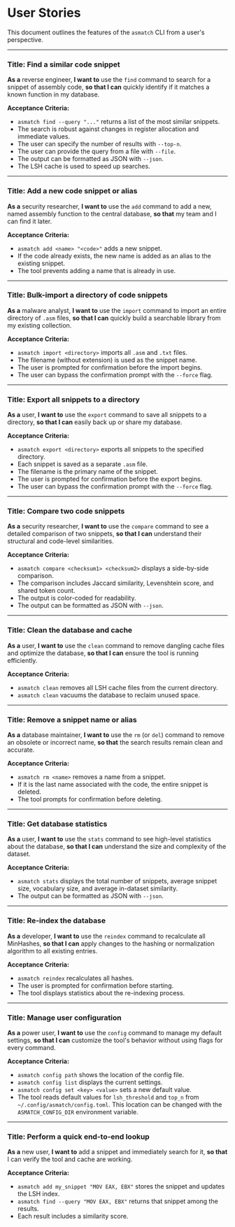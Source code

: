 # User Stories

This document outlines the features of the `asmatch` CLI from a user's perspective.

---

### Title: Find a similar code snippet

**As a** reverse engineer,
**I want to** use the `find` command to search for a snippet of assembly code,
**so that I can** quickly identify if it matches a known function in my database.

**Acceptance Criteria:**
- `asmatch find --query "..."` returns a list of the most similar snippets.
- The search is robust against changes in register allocation and immediate values.
- The user can specify the number of results with `--top-n`.
- The user can provide the query from a file with `--file`.
- The output can be formatted as JSON with `--json`.
- The LSH cache is used to speed up searches.

---

### Title: Add a new code snippet or alias

**As a** security researcher,
**I want to** use the `add` command to add a new, named assembly function to the central database,
**so that** my team and I can find it later.

**Acceptance Criteria:**
- `asmatch add <name> "<code>"` adds a new snippet.
- If the code already exists, the new name is added as an alias to the existing snippet.
- The tool prevents adding a name that is already in use.

---

### Title: Bulk-import a directory of code snippets

**As a** malware analyst,
**I want to** use the `import` command to import an entire directory of `.asm` files,
**so that I can** quickly build a searchable library from my existing collection.

**Acceptance Criteria:**
- `asmatch import <directory>` imports all `.asm` and `.txt` files.
- The filename (without extension) is used as the snippet name.
- The user is prompted for confirmation before the import begins.
- The user can bypass the confirmation prompt with the `--force` flag.

---

### Title: Export all snippets to a directory

**As a** user,
**I want to** use the `export` command to save all snippets to a directory,
**so that I can** easily back up or share my database.

**Acceptance Criteria:**
- `asmatch export <directory>` exports all snippets to the specified directory.
- Each snippet is saved as a separate `.asm` file.
- The filename is the primary name of the snippet.
- The user is prompted for confirmation before the export begins.
- The user can bypass the confirmation prompt with the `--force` flag.

---

### Title: Compare two code snippets

**As a** security researcher,
**I want to** use the `compare` command to see a detailed comparison of two snippets,
**so that I can** understand their structural and code-level similarities.

**Acceptance Criteria:**
- `asmatch compare <checksum1> <checksum2>` displays a side-by-side comparison.
- The comparison includes Jaccard similarity, Levenshtein score, and shared token count.
- The output is color-coded for readability.
- The output can be formatted as JSON with `--json`.

---

### Title: Clean the database and cache

**As a** user,
**I want to** use the `clean` command to remove dangling cache files and optimize the database,
**so that I can** ensure the tool is running efficiently.

**Acceptance Criteria:**
- `asmatch clean` removes all LSH cache files from the current directory.
- `asmatch clean` vacuums the database to reclaim unused space.

---

### Title: Remove a snippet name or alias

**As a** database maintainer,
**I want to** use the `rm` (or `del`) command to remove an obsolete or incorrect name,
**so that** the search results remain clean and accurate.

**Acceptance Criteria:**
- `asmatch rm <name>` removes a name from a snippet.
- If it is the last name associated with the code, the entire snippet is deleted.
- The tool prompts for confirmation before deleting.

---

### Title: Get database statistics

**As a** user,
**I want to** use the `stats` command to see high-level statistics about the database,
**so that I can** understand the size and complexity of the dataset.

**Acceptance Criteria:**
- `asmatch stats` displays the total number of snippets, average snippet size, vocabulary size, and average in-dataset similarity.
- The output can be formatted as JSON with `--json`.

---

### Title: Re-index the database

**As a** developer,
**I want to** use the `reindex` command to recalculate all MinHashes,
**so that I can** apply changes to the hashing or normalization algorithm to all existing entries.

**Acceptance Criteria:**
- `asmatch reindex` recalculates all hashes.
- The user is prompted for confirmation before starting.
- The tool displays statistics about the re-indexing process.

---

### Title: Manage user configuration

**As a** power user,
**I want to** use the `config` command to manage my default settings,
**so that I can** customize the tool's behavior without using flags for every command.

**Acceptance Criteria:**
- `asmatch config path` shows the location of the config file.
- `asmatch config list` displays the current settings.
- `asmatch config set <key> <value>` sets a new default value.
- The tool reads default values for `lsh_threshold` and `top_n` from `~/.config/asmatch/config.toml`. This location can be changed with the `ASMATCH_CONFIG_DIR` environment variable.

---

### Title: Perform a quick end-to-end lookup

**As a** new user,
**I want to** add a snippet and immediately search for it,
**so that** I can verify the tool and cache are working.

**Acceptance Criteria:**
- `asmatch add my_snippet "MOV EAX, EBX"` stores the snippet and updates the LSH index.
- `asmatch find --query "MOV EAX, EBX"` returns that snippet among the results.
- Each result includes a similarity score.

